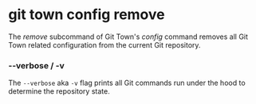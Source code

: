 # git town config remove

The _remove_ subcommand of Git Town's _config_ command removes all Git Town
related configuration from the current Git repository.

### --verbose / -v

The `--verbose` aka `-v` flag prints all Git commands run under the hood to
determine the repository state.
